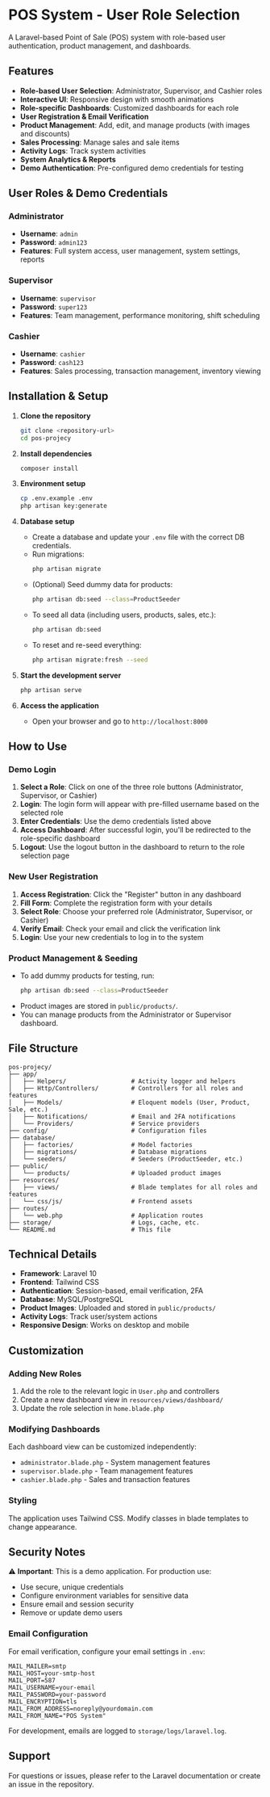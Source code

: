 # POS System - User Role Selection

A Laravel-based Point of Sale (POS) system with role-based user authentication, product management, and dashboards.

## Features

- **Role-based User Selection**: Administrator, Supervisor, and Cashier roles
- **Interactive UI**: Responsive design with smooth animations
- **Role-specific Dashboards**: Customized dashboards for each role
- **User Registration & Email Verification**
- **Product Management**: Add, edit, and manage products (with images and discounts)
- **Sales Processing**: Manage sales and sale items
- **Activity Logs**: Track system activities
- **System Analytics & Reports**
- **Demo Authentication**: Pre-configured demo credentials for testing

## User Roles & Demo Credentials

### Administrator
- **Username**: `admin`
- **Password**: `admin123`
- **Features**: Full system access, user management, system settings, reports

### Supervisor
- **Username**: `supervisor`
- **Password**: `super123`
- **Features**: Team management, performance monitoring, shift scheduling

### Cashier
- **Username**: `cashier`
- **Password**: `cash123`
- **Features**: Sales processing, transaction management, inventory viewing

## Installation & Setup

1. **Clone the repository**
   ```bash
   git clone <repository-url>
   cd pos-projecy
   ```

2. **Install dependencies**
   ```bash
   composer install
   ```

3. **Environment setup**
   ```bash
   cp .env.example .env
   php artisan key:generate
   ```

4. **Database setup**
   - Create a database and update your `.env` file with the correct DB credentials.
   - Run migrations:
     ```bash
     php artisan migrate
     ```
   - (Optional) Seed dummy data for products:
     ```bash
     php artisan db:seed --class=ProductSeeder
     ```
   - To seed all data (including users, products, sales, etc.):
     ```bash
     php artisan db:seed
     ```
   - To reset and re-seed everything:
     ```bash
     php artisan migrate:fresh --seed
     ```

5. **Start the development server**
   ```bash
   php artisan serve
   ```

6. **Access the application**
   - Open your browser and go to `http://localhost:8000`

## How to Use

### Demo Login
1. **Select a Role**: Click on one of the three role buttons (Administrator, Supervisor, or Cashier)
2. **Login**: The login form will appear with pre-filled username based on the selected role
3. **Enter Credentials**: Use the demo credentials listed above
4. **Access Dashboard**: After successful login, you'll be redirected to the role-specific dashboard
5. **Logout**: Use the logout button in the dashboard to return to the role selection page

### New User Registration
1. **Access Registration**: Click the "Register" button in any dashboard
2. **Fill Form**: Complete the registration form with your details
3. **Select Role**: Choose your preferred role (Administrator, Supervisor, or Cashier)
4. **Verify Email**: Check your email and click the verification link
5. **Login**: Use your new credentials to log in to the system

### Product Management & Seeding
- To add dummy products for testing, run:
  ```bash
  php artisan db:seed --class=ProductSeeder
  ```
- Product images are stored in `public/products/`.
- You can manage products from the Administrator or Supervisor dashboard.

## File Structure

```
pos-projecy/
├── app/
│   ├── Helpers/                  # Activity logger and helpers
│   ├── Http/Controllers/         # Controllers for all roles and features
│   ├── Models/                   # Eloquent models (User, Product, Sale, etc.)
│   ├── Notifications/            # Email and 2FA notifications
│   └── Providers/                # Service providers
├── config/                       # Configuration files
├── database/
│   ├── factories/                # Model factories
│   ├── migrations/               # Database migrations
│   └── seeders/                  # Seeders (ProductSeeder, etc.)
├── public/
│   └── products/                 # Uploaded product images
├── resources/
│   ├── views/                    # Blade templates for all roles and features
│   └── css/js/                   # Frontend assets
├── routes/
│   └── web.php                   # Application routes
├── storage/                      # Logs, cache, etc.
└── README.md                     # This file
```

## Technical Details

- **Framework**: Laravel 10
- **Frontend**: Tailwind CSS
- **Authentication**: Session-based, email verification, 2FA
- **Database**: MySQL/PostgreSQL
- **Product Images**: Uploaded and stored in `public/products/`
- **Activity Logs**: Track user/system actions
- **Responsive Design**: Works on desktop and mobile

## Customization

### Adding New Roles
1. Add the role to the relevant logic in `User.php` and controllers
2. Create a new dashboard view in `resources/views/dashboard/`
3. Update the role selection in `home.blade.php`

### Modifying Dashboards
Each dashboard view can be customized independently:
- `administrator.blade.php` - System management features
- `supervisor.blade.php` - Team management features
- `cashier.blade.php` - Sales and transaction features

### Styling
The application uses Tailwind CSS. Modify classes in blade templates to change appearance.

## Security Notes

⚠️ **Important**: This is a demo application. For production use:

- Use secure, unique credentials
- Configure environment variables for sensitive data
- Ensure email and session security
- Remove or update demo users

### Email Configuration
For email verification, configure your email settings in `.env`:
```
MAIL_MAILER=smtp
MAIL_HOST=your-smtp-host
MAIL_PORT=587
MAIL_USERNAME=your-email
MAIL_PASSWORD=your-password
MAIL_ENCRYPTION=tls
MAIL_FROM_ADDRESS=noreply@yourdomain.com
MAIL_FROM_NAME="POS System"
```

For development, emails are logged to `storage/logs/laravel.log`.

## Support

For questions or issues, please refer to the Laravel documentation or create an issue in the repository. 
